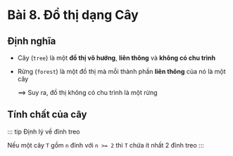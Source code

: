 # Bài 8. Đồ thị dạng Cây


## Định nghĩa

- Cây (`tree`) là một **đồ thị vô hướng**, **liên thông** và **không có chu trình**

- Rừng (`forest`) là một đồ thị mà mỗi thành phần **liên thông** của nó là một cây

  ==> Suy ra, đồ thị không có chu trình là một rừng

## Tính chất của cây

::: tip Định lý về đỉnh treo

Nếu một cây `T` gồm `n` đỉnh với `n >= 2` thì `T` chứa ít nhất 2 đỉnh treo
:::



<comment/> 
